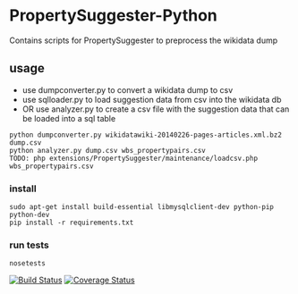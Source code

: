 # PropertySuggester-Python
Contains scripts for PropertySuggester to preprocess the wikidata dump

## usage 
- use dumpconverter.py to convert a wikidata dump to csv
- use sqlloader.py to load suggestion data from csv into the wikidata db
- OR use analyzer.py to create a csv file with the suggestion data that can be loaded into a sql table

```
python dumpconverter.py wikidatawiki-20140226-pages-articles.xml.bz2 dump.csv
python analyzer.py dump.csv wbs_propertypairs.csv
TODO: php extensions/PropertySuggester/maintenance/loadcsv.php wbs_propertypairs.csv
```


### install
```
sudo apt-get install build-essential libmysqlclient-dev python-pip python-dev
pip install -r requirements.txt
```

### run tests
```
nosetests
```

[![Build Status](https://travis-ci.org/Wikidata-lib/PropertySuggester-Python.png?branch=master)](https://travis-ci.org/Wikidata-lib/PropertySuggester-Python)
[![Coverage Status](https://coveralls.io/repos/Wikidata-lib/PropertySuggester-Python/badge.png)](https://coveralls.io/r/Wikidata-lib/PropertySuggester-Python)

